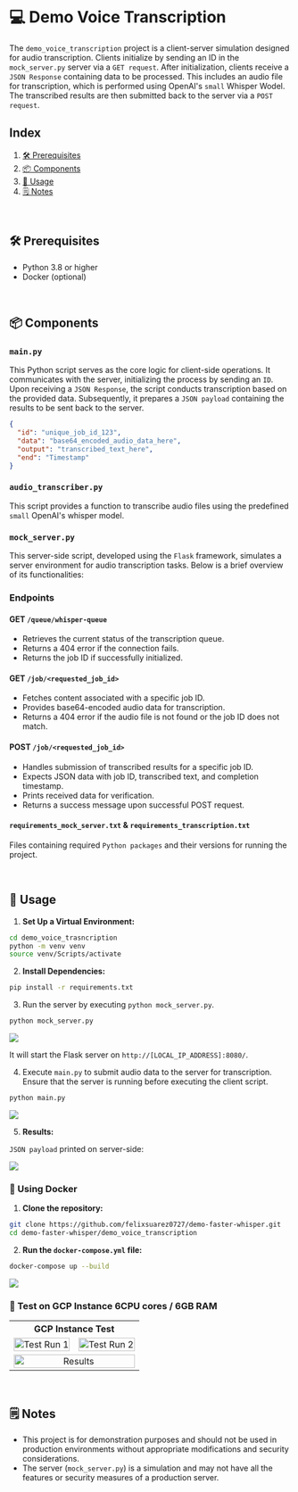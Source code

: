 # 💻 Demo Voice Transcription

The `demo_voice_transcription` project is a client-server simulation designed for audio transcription. Clients initialize by sending an ID in the `mock_server.py` server via a `GET request`. After initialization, clients receive a `JSON Response` containing data to be processed. This includes an audio file for transcription, which is performed using OpenAI's `small` Whisper Wodel. The transcribed results are then submitted back to the server via a `POST request`.

## Index

1. <div align=left><a href="#prerequisites" style="padding-top: 50px;">🛠️ Prerequisites</a></div>
2. <div align=left><a href="#components" style="padding-top: 50px;">📦 Components</a></div>
3. <div align=left><a href="#usage" style="padding-top: 50px;">🚀 Usage</a></div>
4. <div align=left><a href="#notes" style="padding-top: 50px;">🗒️ Notes</a></div>

<a name="prerequisites"></a>

</br>

## 🛠️ Prerequisites

- Python 3.8 or higher
- Docker (optional)

<a name="components"></a>

</br>

## 📦 Components

### `main.py`

This Python script serves as the core logic for client-side operations. It communicates with the server, initializing the process by sending an `ID`. Upon receiving a `JSON Response`, the script conducts transcription based on the provided data. Subsequently, it prepares a `JSON payload` containing the results to be sent back to the server.

```json
{
  "id": "unique_job_id_123",
  "data": "base64_encoded_audio_data_here",
  "output": "transcribed_text_here",
  "end": "Timestamp"
}
```

### `audio_transcriber.py`

This script provides a function to transcribe audio files using the predefined `small` OpenAI's whisper model.

### `mock_server.py`

This server-side script, developed using the `Flask` framework, simulates a server environment for audio transcription tasks. Below is a brief overview of its functionalities:

### Endpoints

#### GET `/queue/whisper-queue`

- Retrieves the current status of the transcription queue.
- Returns a 404 error if the connection fails.
- Returns the job ID if successfully initialized.

#### GET `/job/<requested_job_id>`

- Fetches content associated with a specific job ID.
- Provides base64-encoded audio data for transcription.
- Returns a 404 error if the audio file is not found or the job ID does not match.

#### POST `/job/<requested_job_id>`

- Handles submission of transcribed results for a specific job ID.
- Expects JSON data with job ID, transcribed text, and completion timestamp.
- Prints received data for verification.
- Returns a success message upon successful POST request.

#### `requirements_mock_server.txt` & `requirements_transcription.txt`

Files containing required `Python packages` and their versions for running the project.

<a name="usage"></a>

</br>

## 🚀 Usage

1. **Set Up a Virtual Environment:**

```bash
cd demo_voice_trasncription
python -m venv venv
source venv/Scripts/activate
```

2. **Install Dependencies:**

```bash
pip install -r requirements.txt
```

3. Run the server by executing `python mock_server.py`.

```bash
python mock_server.py
```

<img src="../imgs/server_started.png"/>

It will start the Flask server on `http://[LOCAL_IP_ADDRESS]:8080/`.

4. Execute `main.py` to submit audio data to the server for transcription. Ensure that the server is running before executing the client script.

```bash
python main.py
```

<img src="../imgs/main_started.png"/>

5. **Results:**

`JSON payload` printed on server-side:

<img src="../imgs/main_results.png"/>

### 🐳 Using Docker

1. **Clone the repository:**

```bash
git clone https://github.com/felixsuarez0727/demo-faster-whisper.git
cd demo-faster-whisper/demo_voice_transcription
```

2. **Run the `docker-compose.yml` file:**

```bash
docker-compose up --build
```

<img src="../imgs/docker_server_client_results.png"/>

### 🧪 Test on GCP Instance 6CPU cores / 6GB RAM

<table style="margin-left:auto; margin-right:auto; text-align:center;">
  <tr>
    <th colspan="2">GCP Instance Test</th>
  </tr>
  <tr>
    <td><img src="../imgs/test_gcp_run1.png" alt="Test Run 1" style="width:100%;"></td>
    <td><img src="../imgs/test_gcp_run2.png" alt="Test Run 2" style="width:100%;"></td>
  </tr>
  <tr>
    <td colspan="2"><img src="../imgs/result_gcp_run.png" alt="Results" style="width:100%;"></td>
  </tr>
</table>

<a name="notes"></a>

</br>

## 🗒️ Notes

- This project is for demonstration purposes and should not be used in production environments without appropriate modifications and security considerations.
- The server (`mock_server.py`) is a simulation and may not have all the features or security measures of a production server.
